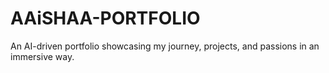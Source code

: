 # AAiSHAA-PORTFOLIO
An AI-driven portfolio showcasing my journey, projects, and passions in an immersive way.

